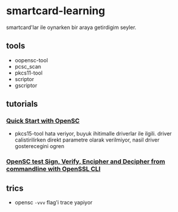 # smartcard-learning

smartcard'lar ile oynarken bir araya getirdigim seyler.

## tools

- oopensc-tool
- pcsc_scan
- pkcs11-tool
- scriptor
- gscriptor

## tutorials

### [Quick Start with OpenSC](https://github-wiki-see.page/m/OpenSC/OpenSC/wiki/Quick-Start-with-OpenSC)

- pkcs15-tool hata veriyor, buyuk ihitimalle driverlar ile ilgili. driver calistirilirken direkt parametre olarak verilmiyor, nasil driver gosterecegini ogren

### [OpenSC test Sign, Verify, Encipher and Decipher from commandline with OpenSSL CLI](https://gist.github.com/Jakuje/5a993d2b2d8a9cac35203599e49e6831)

## trics

- opensc `-vvv` flag'i trace yapiyor
